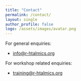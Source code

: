 ```yaml
---
title: "Contact"
permalink: /contact/
layout: single
author_profile: false
logo: /assets/images/avatar.png
---
```

For general enquiries:
- <info@r-htalmics.org>

For workshop related enquiries:
- <training@r-htalmics.org>